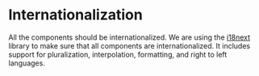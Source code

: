 # Internationalization

All the components should be internationalized. We are using the [i18next](https://www.i18next.com/) library to make sure that all components are internationalized. It includes support for pluralization, interpolation, formatting, and right to left languages.